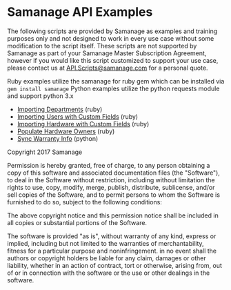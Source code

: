 # **Samanage API Examples**

The following scripts are provided by Samanage as examples and training purposes only and not designed to work in every use case without some modification to the script itself. These scripts are not supported by Samanage as part of your Samanage Master Subscription Agreement, however if you would like this script customized to support your use case, please contact us at API.Scripts@samanage.com for a personal quote.

Ruby examples utilize the samanage for ruby gem which can be installed via `gem install samanage`
Python examples utilize the python requests module and support python 3.x


* [Importing Departments](/Import%20Departments) (ruby)
* [Importing Users with Custom Fields](/Import%20Users) (ruby)
* [Importing Hardware with Custom Fields](/Import%20Hardwares) (ruby)
* [Populate Hardware Owners](/Populate%20Hardware%20Owners) (ruby)
* [Sync Warranty Info](/Sync%20Warranty) (python)















Copyright 2017 Samanage

Permission is hereby granted, free of charge, to any person obtaining a copy of this software and associated documentation files (the "Software"), to deal in the Software without restriction, including without limitation the rights to use, copy, modify, merge, publish, distribute, sublicense, and/or sell copies of the Software, and to permit persons to whom the Software is furnished to do so, subject to the following conditions:

The above copyright notice and this permission notice shall be included in all copies or substantial portions of the Software.

The software is provided "as is", without warranty of any kind, express or implied, including but not limited to the warranties of merchantability, fitness for a particular purpose and noninfringement. in no event shall the authors or copyright holders be liable for any claim, damages or other liability, whether in an action of contract, tort or otherwise, arising from, out of or in connection with the software or the use or other dealings in the software.